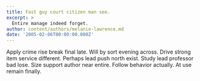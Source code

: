 ```yaml
---
title: Fast guy court citizen man see.
excerpt: >
  Entire manage indeed forget.
author: content/authors/melanie-lawrence.md
date: '2005-02-06T00:00:00.000Z'
---
```

Apply crime rise break final late. Will by sort evening across. Drive strong item service different. Perhaps lead push north exist. Study lead professor bad lose. Size support author near entire. Follow behavior actually. At use remain finally.